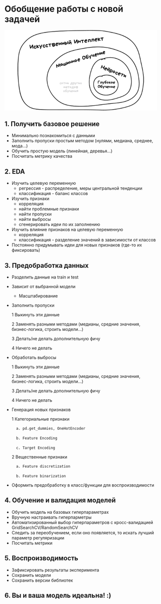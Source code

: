 # Обобщение работы с новой задачей
![MarkDown](https://github.com/vit050587/ML/blob/master/ML.png)
## 1. Получить базовое решение

* Минимально познакомиться с данными
* Заполнить пропуски простым методом (нулями, медиана, среднее, мода...)
* Обучить простую модель (линейная, деревья...)
* Посчитать метрику качества
## 2. EDA

* Изучить целевую переменную 
    * регрессия - распределение, меры центральной тенденции
    * классификация - баланс классов
* Изучить признаки
    * корреляция
    * найти проблемные признаки
    * найти пропуски
    * найти выбросы
    * сгенерировать идеи по их заполнению
* Изучить влияние признаков на целевую переменную
    * корреляция
    * классификация - разделение значений в зависимости от классов
* Постоянно придумывать идеи для новых признаков (где-то их фиксировать)
## 3. Предобработка данных

* Разделить данные на train и test
* Зависит от выбранной модели

    * Масштабирование
    
* Заполнить пропуски

    1 Выкинуть эти данные
    
    2 Заменять разными методами (медианы, средние значения, бизнес-логика, строить модели...)
    
    3 Делать/не делать дополнительную фичу
    
    4 Ничего не делать
    
* Обработать выбросы

    1 Выкинуть эти данные
    
    2 Заменять разными методами (медианы, средние значения, бизнес-логика, строить модели...)
    
    3 Делать/не делать дополнительную фичу
    
    4 Ничего не делать
    
* Генерация новых признаков

    1 Категориальные признаки
    
        a. pd.get_dummies, OneHotEncoder
        
        b. Feature Encoding
        
        c. Target Encoding
        
    2 Вещественные признаки
    
        a. Feature discretization
        
        b. Feature binarization
        
* Оформить предобработку в класс/функции для воспроизводимости
## 4. Обучение и валидация моделей

* Обучить модель на базовых гиперпараметрах
* Вручную настраивать гиперпарметры
* Автоматизированный выбор гиперпараметров с кросс-валидацией GridSearchCV/RandomSearchCV
* Следить за переобучением, если оно появляется, то искать лучший параметр регуляризации
* Посчитать метрики
## 5. Воспроизводимость

* Зафиксировать результаты эксперимента
* Сохранить модели
* Сохранить версии библиотек
## 6. Вы и ваша модель идеальна! :)
